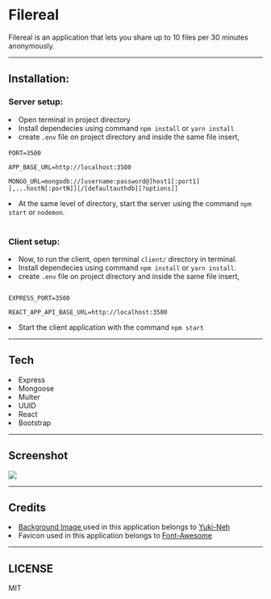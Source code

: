 <h1>Filereal</h1>
Filereal is an application that lets you share up to 10 files per 30 minutes anonymously.

<br>
<hr>
<h2>Installation: </h2>
<h3>Server setup: </h3>
<li>Open terminal in project directory
</li>
 <li>Install dependecies using command <code>npm install</code> or <code>yarn install</code> </li>
<li> create <code>.env</code> file on project directory and inside the same file insert,
<br>
<code>
PORT=3500 </br>
APP_BASE_URL=http://localhost:3500 </br>
MONGO_URL=mongodb://[username:password@]host1[:port1][,...hostN[:portN]][/[defaultauthdb][?options]] </br>
</code>
<li>At the same level of directory, start the server using the command <code>npm start</code> or <code>nodemon</code>. </li>
<br>
<h3>Client setup:</h3>

<li>Now, to run the client, open terminal <code>client/</code> directory in terminal.</li>
 <li>Install dependecies using command <code>npm install</code> or <code>yarn install</code>.</li>
<li> create <code>.env</code> file on project directory and inside the same file insert,
<code>
</br>
EXPRESS_PORT=3500 <br>
REACT_APP_API_BASE_URL=http://localhost:3500 </br>
</code>
<li>Start the client application with the command <code>npm start</code></li>
<hr>

<h2>Tech</h2>
<li>Express</li>
<li>Mongoose</li>
<li>Multer</li>
<li>UUID</li>
<li>React</li>
<li>Bootstrap</li>

<hr>


<h2>Screenshot</h2>
<img src="https://i.imgur.com/Klu5r7O.jpg" />

<br>
<hr>
<h2>Credits</h2>
<li><a href="https://www.deviantart.com/yuki-neh/art/Yoshino-and-Kurumi-Date-A-Live-Minimalist-719372219"> Background Image </a> used in this application belongs to <a href="https://www.deviantart.com/yuki-neh">Yuki-Neh</a> </li>
<li>Favicon used in this application belongs to <a href="https://fontawesome.com/">Font-Awesome</a></li>
<hr>
<h2>LICENSE</h2>
MIT

